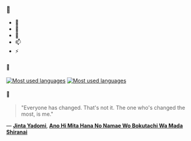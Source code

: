 ### 👋

- 🔭
- 🌱
- 💬
- 📫
- ⚡

#### 🧏

[![Most used languages](https://github-readme-stats-aynah.vercel.app/api/top-langs/?username=aynh&theme=solarized-dark&langs_count=6&layout=compact&hide_title=true)](https://github.com/anuraghazra/github-readme-stats#gh-dark-mode-only)
[![Most used languages](https://github-readme-stats-aynah.vercel.app/api/top-langs/?username=aynh&theme=solarized-light&langs_count=6&layout=compact&hide_title=true)](https://github.com/anuraghazra/github-readme-stats#gh-light-mode-only)

#### 💬

> "Everyone has changed. That's not it. The one who's changed the most, is me."

&mdash; [**Jinta Yadomi**](https://myanimelist.net/character.php?q=Jinta%20Yadomi&cat=character), [**Ano Hi Mita Hana No Namae Wo Bokutachi Wa Mada Shiranai**](https://myanimelist.net/search/all?q=Ano%20Hi%20Mita%20Hana%20No%20Namae%20Wo%20Bokutachi%20Wa%20Mada%20Shiranai&cat=all)
